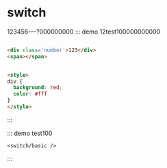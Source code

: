 # switch

123456---?000000000
::: demo 12test100000000000
```html

<div class='number'>123</div>
<span></span>


<style> 
div {
  background: red;
  color: #fff
}
</style>
```
:::

::: demo test100
```component
<switch/basic />
```
:::